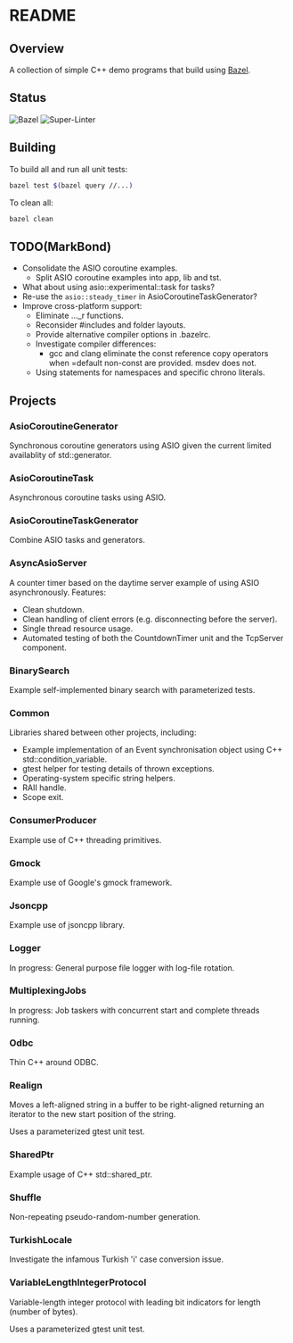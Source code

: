 # README

## Overview

A collection of simple C++ demo programs that build using [Bazel](https://bazel.build/).

## Status

![Bazel](https://github.com/bondms/cpp_demos/workflows/Bazel/badge.svg)
![Super-Linter](https://github.com/bondms/cpp_demos/workflows/Super-Linter/badge.svg)

## Building

To build all and run all unit tests:
```bash
bazel test $(bazel query //...)
```

To clean all:
```bash
bazel clean
```

## TODO(MarkBond)

* Consolidate the ASIO coroutine examples.
  * Split ASIO coroutine examples into app, lib and tst.
* What about using asio::experimental::task for tasks?
* Re-use the `asio::steady_timer` in AsioCoroutineTaskGenerator?
* Improve cross-platform support:
  * Eliminate ..._r functions.
  * Reconsider #includes and folder layouts.
  * Provide alternative compiler options in .bazelrc.
  * Investigate compiler differences:
    * gcc and clang eliminate the const reference copy operators when =default non-const are provided. msdev does not.
  * Using statements for namespaces and specific chrono literals.

## Projects

### AsioCoroutineGenerator

Synchronous coroutine generators using ASIO given the current limited availablity of std::generator.

### AsioCoroutineTask

Asynchronous coroutine tasks using ASIO.

### AsioCoroutineTaskGenerator

Combine ASIO tasks and generators.

### AsyncAsioServer

A counter timer based on the daytime server example of using ASIO asynchronously. Features:
* Clean shutdown.
* Clean handling of client errors (e.g. disconnecting before the server).
* Single thread resource usage.
* Automated testing of both the CountdownTimer unit and the TcpServer component.

### BinarySearch

Example self-implemented binary search with parameterized tests.

### Common

Libraries shared between other projects, including:
* Example implementation of an Event synchronisation object using C++ std::condition_variable.
* gtest helper for testing details of thrown exceptions.
* Operating-system specific string helpers.
* RAII handle.
* Scope exit.

### ConsumerProducer

Example use of C++ threading primitives.

### Gmock

Example use of Google's gmock framework.

### Jsoncpp

Example use of jsoncpp library.

### Logger

In progress: General purpose file logger with log-file rotation.

### MultiplexingJobs

In progress: Job taskers with concurrent start and complete threads running.

### Odbc

Thin C++ around ODBC.

### Realign

Moves a left-aligned string in a buffer to be right-aligned returning an iterator to the new start position of the string.

Uses a parameterized gtest unit test.

### SharedPtr

Example usage of C++ std::shared_ptr.

### Shuffle

Non-repeating pseudo-random-number generation.

### TurkishLocale

Investigate the infamous Turkish 'i' case conversion issue.

### VariableLengthIntegerProtocol

Variable-length integer protocol with leading bit indicators for length (number of bytes).

Uses a parameterized gtest unit test.
